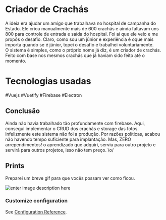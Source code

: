 # Criador de Crachás

A ideia era ajudar um amigo que trabalhava no hospital de campanha do    Estado. Ele criou manualmente mais de 600 crachás e ainda faltavam    uns 800 para controle de entrada e saída do hospital. Foi aí que ele veio e me propôs o desafio. Claro, como sou um júnior e experiência é oque mais importa quando se é júnior, topei o desafio e trabalhei voluntariamente. 	
O sistema é simples, como o próprio nome já diz, é um criador de    crachás. Feito com base nos mesmos crachás que já haviam sido feito    até o momento.

# Tecnologias usadas

#Vuejs
#Vuetify
#Firebase
#Electron

## Conclusão

Ainda não havia trabalhado tão profundamente com firebase. Aqui, consegui implementar o CRUD dos crachás e storage das fotos.
Infelizmente este sistema não foi a produção. Por razões políticas, acabou não havendo tempo suficiente para implantação.
Mas, ZERO arrependimentos! o aprendizado que adquiri, serviu para outro projeto e servirá para outros projetos, isso não tem preço. \o/

## Prints

Preparei um breve gif para que vocês possam ver como ficou.

![enter image description here](./src/assets/images/criador_crachas.gif)


### Customize configuration
See [Configuration Reference](https://cli.vuejs.org/config/).
